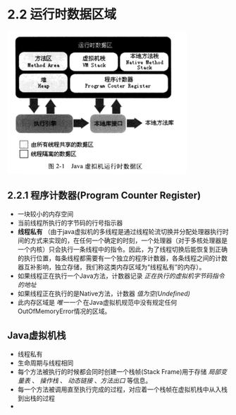 # 2.2 运行时数据区域

![jvm-tu-2.1](/assets/jvm-tu-2.1.png)

## 2.2.1 程序计数器(Program Counter Register)

- 一块较小的内存空间
- 当前线程所执行的字节码的行号指示器
- **线程私有** （由于java虚拟机的多线程是通过线程轮流切换并分配处理器执行时间的方式来实现的，在任何一个确定的时刻，一个处理器（对于多核处理器是一个内核）只会执行一条线程中的指令。因此，为了线程切换后能恢复到正确的执行位置，每条线程都需要有一个独立的程序计数器，各条线程之间的计数器互补影响，独立存储，我们称这类内存区域为“线程私有”的内存）。
- 如果线程正在执行一个Java方法，计数器记录 *正在执行的虚拟机字节码指令的地址*
- 如果线程正在执行的是Native方法，计数器 *值为空(Undefined)*
- 此内存区域是 *唯一一个* 在Java虚拟机规范中没有规定任何OutOfMemoryError情况的区域。

## Java虚拟机栈

- 线程私有
- 生命周期与线程相同
- 每个方法被执行的时候都会同时创建一个栈帧(Stack Frame)用于存储 *局部变量表* 、 *操作栈* 、 *动态链接* 、*方法出口* 等信息。
- 每一个方法被调用直至执行完成的过程，对应着一个栈帧在虚拟机栈中从入栈到出栈的过程
- 

